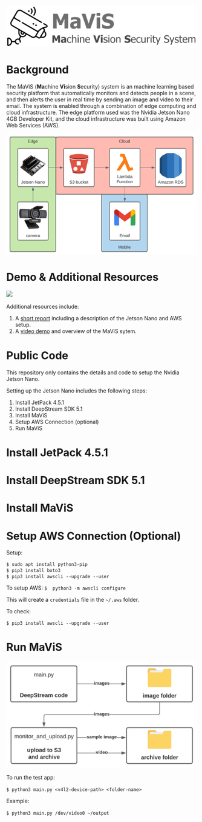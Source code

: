 ![](/media/mavis_logo.png)

# Background

The MaViS (**Ma**chine **Vi**sion **S**ecurity) system is an machine learning based security platform that automatically monitors and detects people in a scene, and then alerts the user in real time by sending an image and video to their email. The system is enabled through a combination of edge computing and cloud infrastructure. The edge platform used was the Nvidia Jetson Nano 4GB Developer Kit, and the cloud infrastructure was built using Amazon Web Services (AWS).

<img src="/media/overview.png" width=600>

# Demo & Additional Resources

![](/media/mavis_demo.gif)

Additional resources include:
1. A [short report]() including a description of the Jetson Nano and AWS setup.
2. A [video demo]() and overview of the MaViS sytem.


# Public Code

This repository only contains the details and code to setup the Nvidia Jetson Nano.

Setting up the Jetson Nano includes the following steps:
1. Install JetPack 4.5.1
2. Install DeepStream SDK 5.1
3. Install MaViS
4. Setup AWS Connection (optional)
5. Run MaViS

# Install JetPack 4.5.1

# Install DeepStream SDK 5.1

# Install MaViS

# Setup AWS Connection (Optional)


Setup:

```
$ sudo apt install python3-pip
$ pip3 install boto3
$ pip3 install awscli --upgrade --user
```


To setup AWS:
`$  python3 -m awscli configure`

This will create a `credentials` file in the `~/.aws` folder.


To check:

```
$ pip3 install awscli --upgrade --user
```

# Run MaViS

<img src="/media/jetson_code.png" width=600>

To run the test app:

`$ python3 main.py <v4l2-device-path> <folder-name>`

Example:

`$ python3 main.py /dev/video0 ~/output`
